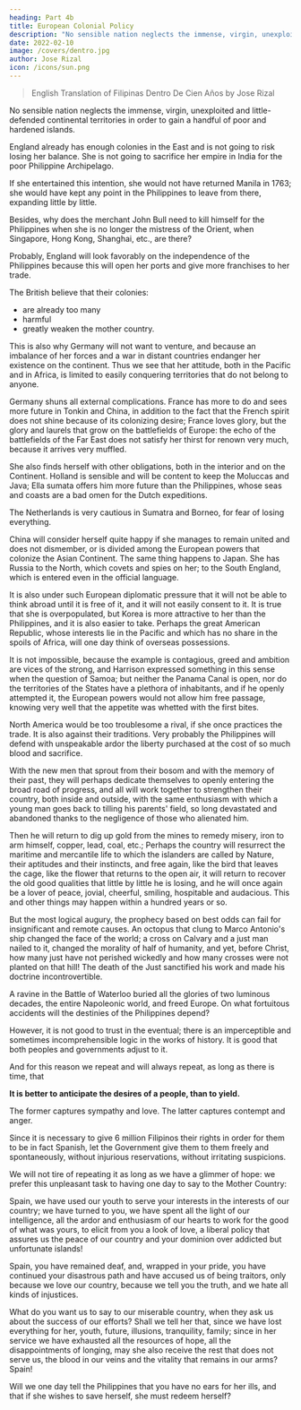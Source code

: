 ```yaml
---
heading: Part 4b
title: European Colonial Policy
description: "No sensible nation neglects the immense, virgin, unexploited and little-defended continental territories in order to gain a handful of poor and hardened islands"
date: 2022-02-10
image: /covers/dentro.jpg
author: Jose Rizal
icon: /icons/sun.png
---
```



> English Translation of Filipinas Dentro De Cien Años by Jose Rizal

No sensible nation neglects the immense, virgin, unexploited and little-defended continental territories <!-- that the Black Continent offers it --> in order to gain a handful of poor and hardened islands. 

England already has enough colonies in the East and is not going to risk losing her balance. She is not going to sacrifice her empire in India for the poor Philippine Archipelago. 

If she entertained this intention, she would not have returned Manila in 1763; she would have kept any point in the Philippines to leave from there, expanding little by little. 

Besides, why does the merchant John Bull need to kill himself for the Philippines when she is no longer the mistress of the Orient, when Singapore, Hong Kong, Shanghai, etc., are there?

Probably, England will look favorably on the independence of the Philippines because this will open her ports and give more franchises to her trade. 

The British believe that their colonies:
- are already too many
- harmful
- greatly weaken the mother country. 


This is also why Germany will not want to venture, and because an imbalance of her forces and a war in distant countries endanger her existence on the continent.  Thus we see that her attitude, both in the Pacific and in Africa, is limited to easily conquering territories that do not belong to anyone.

Germany shuns all external complications. France has more to do and sees more future in Tonkin and China, in addition to the fact that the French spirit does not shine because of its colonizing desire; France loves glory, but the glory and laurels that grow on the battlefields of Europe: the echo of the battlefields of the Far East does not satisfy her thirst for renown very much, because it arrives very muffled. 

She also finds herself with other obligations, both in the interior and on the Continent. Holland is sensible and will be content to keep the Moluccas and Java; Ella sumata offers him more future than the Philippines, whose seas and coasts are a bad omen for the Dutch expeditions. 

The Netherlands is very cautious in Sumatra and Borneo, for fear of losing everything. 

China will consider herself quite happy if she manages to remain united and does not dismember, or is divided among the European powers that colonize the Asian Continent. The same thing happens to Japan. She has Russia to the North, which covets and spies on her; to the South England, which is entered even in the official language.

It is also under such European diplomatic pressure that it will not be able to think abroad until it is free of it, and it will not easily consent to it. It is true that she is overpopulated, but Korea is more attractive to her than the Philippines, and it is also easier to take. Perhaps the great American Republic, whose interests lie in the Pacific and which has no share in the spoils of Africa, will one day think of overseas possessions.

It is not impossible, because the example is contagious, greed and ambition are vices of the strong, and Harrison expressed something in this sense when the question of Samoa; but neither the Panama Canal is open, nor do the territories of the States have a plethora of inhabitants, and if he openly attempted it, the European powers would not allow him free passage, knowing very well that the appetite was whetted with the first bites. 

North America would be too troublesome a rival, if she once practices the trade. It is also against their traditions. Very probably the Philippines will defend with unspeakable ardor the liberty purchased at the cost of so much blood and sacrifice.

With the new men that sprout from their bosom and with the memory of their past, they will perhaps dedicate themselves to openly entering the broad road of progress, and all will work together to strengthen their country, both inside and outside, with the same enthusiasm with which a young man goes back to tilling his parents' field, so long devastated and abandoned thanks to the negligence of those who alienated him. 

Then he will return to dig up gold from the mines to remedy misery, iron to arm himself, copper, lead, coal, etc.; Perhaps the country will resurrect the maritime and mercantile life to which the islanders are called by Nature, their aptitudes and their instincts, and free again, like the bird that leaves the cage, like the flower that returns to the open air, it will return to recover the old good qualities that little by little he is losing, and he will once again be a lover of peace, jovial, cheerful, smiling, hospitable and audacious. This and other things may happen within a hundred years or so.


But the most logical augury, the prophecy based on best odds can fail for insignificant and remote causes. An octopus that clung to Marco Antonio's ship changed the face of the world; a cross on Calvary and a just man nailed to it, changed the morality of half of humanity, and yet, before Christ, how many just have not perished wickedly and how many crosses were not planted on that hill! The death of the Just sanctified his work and made his doctrine incontrovertible. 

A ravine in the Battle of Waterloo buried all the glories of two luminous decades, the entire Napoleonic world, and freed Europe. On what fortuitous accidents will the destinies of the Philippines depend?

However, it is not good to trust in the eventual; there is an imperceptible and sometimes incomprehensible logic in the works of history. It is good that both peoples and governments adjust to it.

And for this reason we repeat and will always repeat, as long as there is time, that 

**It is better to anticipate the desires of a people, than to yield.** 

The former captures sympathy and love. The latter captures contempt and anger. 

Since it is necessary to give 6 million Filipinos their rights in order for them to be in fact Spanish, let the Government give them to them freely and spontaneously, without injurious reservations, without irritating suspicions. 

We will not tire of repeating it as long as we have a glimmer of hope: we prefer this unpleasant task to having one day to say to the Mother Country: 

Spain, we have used our youth to serve your interests in the interests of our country; we have turned to you, we have spent all the light of our intelligence, all the ardor and enthusiasm of our hearts to work for the good of what was yours, to elicit from you a look of love, a liberal policy that assures us the peace of our country and your dominion over addicted but unfortunate islands! 

Spain, you have remained deaf, and, wrapped in your pride, you have continued your disastrous path and have accused us of being traitors, only because we love our country, because we tell you the truth, and we hate all kinds of injustices.

What do you want us to say to our miserable country, when they ask us about the success of our efforts? Shall we tell her that, since we have lost everything for her, youth, future, illusions, tranquility, family; since in her service we have exhausted all the resources of hope, all the disappointments of longing, may she also receive the rest that does not serve us, the blood in our veins and the vitality that remains in our arms? Spain! 

Will we one day tell the Philippines that you have no ears for her ills, and that if she wishes to save herself, she must redeem herself?

<!-- The Solidarity; no. 24: Madrid, January 31, 1890.  -->

<!-- End of the Project Gutenberg EBook of the Philippines Within One Hundred Years (Social-Political Study), by José Rizal -->